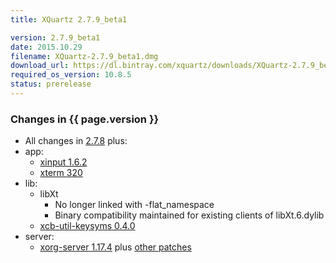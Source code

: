 ```yaml
---
title: XQuartz 2.7.9_beta1

version: 2.7.9_beta1
date: 2015.10.29
filename: XQuartz-2.7.9_beta1.dmg
download_url: https://dl.bintray.com/xquartz/downloads/XQuartz-2.7.9_beta1.dmg
required_os_version: 10.8.5
status: prerelease
---
```


### Changes in {{ page.version }} ###
  * All changes in [2.7.8](XQuartz-2.7.8.html) plus:
  * app:
    * [xinput 1.6.2](https://lists.x.org/archives/xorg-announce/2015-October/002643.html)
    * [xterm 320](https://lists.freedesktop.org/archives/xorg/2015-August/057565.html)
  * lib:
    * libXt
      * No longer linked with -flat_namespace
      * Binary compatibility maintained for existing clients of libXt.6.dylib
    * [xcb-util-keysyms 0.4.0](https://lists.freedesktop.org/archives/xcb/2014-October/009921.html)
  * server:
    * [xorg-server 1.17.4](https://lists.x.org/archives/xorg-announce/2015-October/002650.html) plus [other patches](https://github.com/XQuartz/xorg-server/commits/XQuartz-2.7.9_beta1)
